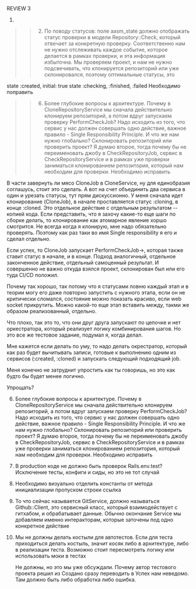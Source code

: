 REVIEW 3

1. 

>> 2) По поводу статусов: поле aasm_state должно отображать статус проверки в модели Repository::Check, который отвечает за конкретную проверку. Соответственно нам не нужно отслеживать каждое событие, которое делается в рамках проверки, и эта информация избыточна. Мы проверяем проект, и нам не нужно подсвечивать, что клонируется репозиторий или уже склонировался, поэтому оптимальные статусы, это 

state :created, initial: true
state :checking, :finished, :failed
Необходимо поправить

>> 6) Более глубокие вопросы к архитектуре. Почему в CloneRepositoryService мы сначала действительно клонируем репозиторий, а потом вдруг запускаем проверку PerformCheckJob? Надо исходить из того, что сервис у нас должен совершать одно действие, важное правило - Single Responsibility Principle. И что же нам нужно глобально? Склонировать репозиторий или проверить проект? Я думаю второе, тогда почему бы не переименовать джобу в CheckRepositoryJob, сервис в CheckRepositoryService и в рамках уже проверки заниматься клонированием репозитория, который нам необходим для проверки. Необходимо исправить

В части завернуть ли мясо CloneJob в CloneService, ну для единобразия соглашусь, стоит это сделать.
А вот на счет объединить два сервиса в один и урезать статусы, тут прям дискуссионно. У меня сначала идет клонирование (CloneJob), в начале проставляется статус :cloning, в конце :cloned. Это отдельное действие с отдельным результатом -- копией кода. Если представить, что я захочу какие-то еще шаги по сборке делать, то клонирование как атомарное явление хоршо смотрится. Не всегда когда я клонирую, мне надо обязательно проверять. Поэтому как раз таки во имя Single responsibility я его и сделал отдельно. 

Если успех, то CloneJob запускает PerformCheckJob->, которая также ставит статус в начале, и в конце. Подход аналогичный, отдельное законченное действие, отдельный самоценный результат. И совершенно не важно откуда взялся проект, склонирован был или его туда CI/CD положил.

Почему так хорошо, так потому что я статусами ловню каждый этап и в теории могу его даже повторно запустить c нужного этапа, если он не критически сломался, состояние можно показать красиво, если web socket прикрутить. Можно какой-то еще этап вставить между, такми же образом реализованный, отдельно.

Что плохо, так это то, что они друг друга запускают по цепочке и нет оркестратора, который реализует логику комбинирования шагов. Но это все же тестовое задание, подумал я, когда делал.

Мне кажется если делать по уму, то надо делать окрестратор, который как раз будет вычитывать записи, готовые к выполнению одним из сервисов (:created, :cloned) и запускать следующий подходящий job.

Меня конечно не затруднит упростить как ты говоришь, но это как будто бы будет менее логично.

Упрощать?




6) Более глубокие вопросы к архитектуре. Почему в CloneRepositoryService мы сначала действительно клонируем репозиторий, а потом вдруг запускаем проверку PerformCheckJob? Надо исходить из того, что сервис у нас должен совершать одно действие, важное правило - Single Responsibility Principle. И что же нам нужно глобально? Склонировать репозиторий или проверить проект? Я думаю второе, тогда почему бы не переименовать джобу в CheckRepositoryJob, сервис в CheckRepositoryService и в рамках уже проверки заниматься клонированием репозитория, который нам необходим для проверки. Необходимо исправить


8) В production коде не должно быть проверок Rails.env.test?
Исключение тесты, конфиги и сиды, но это не тот случай

9) Необходимо визуально отделить константы от метода инициализации пропуском строки ссылка

10) То что сейчас называется GitService, должно называться Github::Client, это сервисный класс, который взаимодействует с гитхабом, и обрабатывает данные. Обычно окончание Service мы добавляем именно интеракторам, которые заточены под одно конкретное действие





6) Мы не должны делать костыли для автотестов. Если для теста приходиться делать костыль, значит косяк либо в архитектуре, либо в реализации теста. Возможно стоит пересмотреть логику или использовать моки в тестах

   Не должны, но это мы уже обсуждали. Почему автор тестового проекта решил из Создано сразу переводить в Успех нам неведомо.
   Там должно быть либо обработка либо ошибка.

